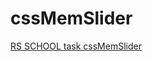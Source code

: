 # cssMemSlider

[RS SCHOOL task cssMemSlider](https://bongoman-by.github.io/cssMemSlider/cssMemSlider/index.html)

